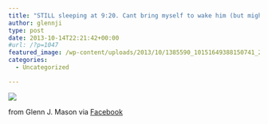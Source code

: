 ```yaml
---
title: "STILL sleeping at 9:20. Cant bring myself to wake him (but might have to). Oh, camera flash as alarm clock?"
author: glennji
type: post
date: 2013-10-14T22:21:42+00:00
#url: /?p=1047
featured_image: /wp-content/uploads/2013/10/1385590_10151649388150741_2084922499_n.jpg
categories:
  - Uncategorized

---
```

<div>
  <img src='/wp-content/uploads/2013/10/1385590_10151649388150741_2084922499_n.jpg' style='max-width:600px;' /></p> 
  
  <div>
    from Glenn J. Mason via <a href="https://www.facebook.com/photo.php?fbid=10151649388150741&#038;set=a.10151649388125741.1073741830.551785740&#038;type=1">Facebook</a>
  </div>
</div>
